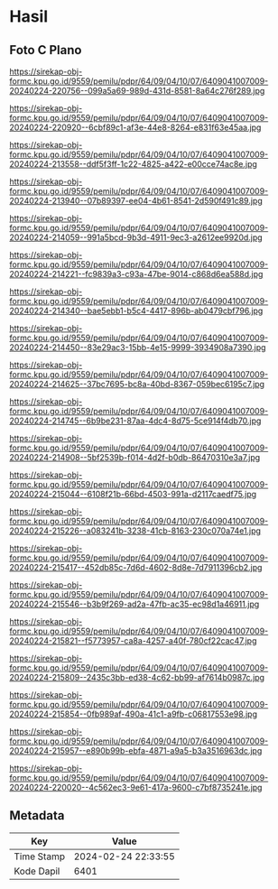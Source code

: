 # Hasil

## Foto C Plano

https://sirekap-obj-formc.kpu.go.id/9559/pemilu/pdpr/64/09/04/10/07/6409041007009-20240224-220756--099a5a69-989d-431d-8581-8a64c276f289.jpg

https://sirekap-obj-formc.kpu.go.id/9559/pemilu/pdpr/64/09/04/10/07/6409041007009-20240224-220920--6cbf89c1-af3e-44e8-8264-e831f63e45aa.jpg

https://sirekap-obj-formc.kpu.go.id/9559/pemilu/pdpr/64/09/04/10/07/6409041007009-20240224-213558--ddf5f3ff-1c22-4825-a422-e00cce74ac8e.jpg

https://sirekap-obj-formc.kpu.go.id/9559/pemilu/pdpr/64/09/04/10/07/6409041007009-20240224-213940--07b89397-ee04-4b61-8541-2d590f491c89.jpg

https://sirekap-obj-formc.kpu.go.id/9559/pemilu/pdpr/64/09/04/10/07/6409041007009-20240224-214059--991a5bcd-9b3d-4911-9ec3-a2612ee9920d.jpg

https://sirekap-obj-formc.kpu.go.id/9559/pemilu/pdpr/64/09/04/10/07/6409041007009-20240224-214221--fc9839a3-c93a-47be-9014-c868d6ea588d.jpg

https://sirekap-obj-formc.kpu.go.id/9559/pemilu/pdpr/64/09/04/10/07/6409041007009-20240224-214340--bae5ebb1-b5c4-4417-896b-ab0479cbf796.jpg

https://sirekap-obj-formc.kpu.go.id/9559/pemilu/pdpr/64/09/04/10/07/6409041007009-20240224-214450--83e29ac3-15bb-4e15-9999-3934908a7390.jpg

https://sirekap-obj-formc.kpu.go.id/9559/pemilu/pdpr/64/09/04/10/07/6409041007009-20240224-214625--37bc7695-bc8a-40bd-8367-059bec6195c7.jpg

https://sirekap-obj-formc.kpu.go.id/9559/pemilu/pdpr/64/09/04/10/07/6409041007009-20240224-214745--6b9be231-87aa-4dc4-8d75-5ce914f4db70.jpg

https://sirekap-obj-formc.kpu.go.id/9559/pemilu/pdpr/64/09/04/10/07/6409041007009-20240224-214908--5bf2539b-f014-4d2f-b0db-86470310e3a7.jpg

https://sirekap-obj-formc.kpu.go.id/9559/pemilu/pdpr/64/09/04/10/07/6409041007009-20240224-215044--6108f21b-66bd-4503-991a-d2117caedf75.jpg

https://sirekap-obj-formc.kpu.go.id/9559/pemilu/pdpr/64/09/04/10/07/6409041007009-20240224-215226--a083241b-3238-41cb-8163-230c070a74e1.jpg

https://sirekap-obj-formc.kpu.go.id/9559/pemilu/pdpr/64/09/04/10/07/6409041007009-20240224-215417--452db85c-7d6d-4602-8d8e-7d7911396cb2.jpg

https://sirekap-obj-formc.kpu.go.id/9559/pemilu/pdpr/64/09/04/10/07/6409041007009-20240224-215546--b3b9f269-ad2a-47fb-ac35-ec98d1a46911.jpg

https://sirekap-obj-formc.kpu.go.id/9559/pemilu/pdpr/64/09/04/10/07/6409041007009-20240224-215821--f5773957-ca8a-4257-a40f-780cf22cac47.jpg

https://sirekap-obj-formc.kpu.go.id/9559/pemilu/pdpr/64/09/04/10/07/6409041007009-20240224-215809--2435c3bb-ed38-4c62-bb99-af7614b0987c.jpg

https://sirekap-obj-formc.kpu.go.id/9559/pemilu/pdpr/64/09/04/10/07/6409041007009-20240224-215854--0fb989af-490a-41c1-a9fb-c06817553e98.jpg

https://sirekap-obj-formc.kpu.go.id/9559/pemilu/pdpr/64/09/04/10/07/6409041007009-20240224-215957--e890b99b-ebfa-4871-a9a5-b3a3516963dc.jpg

https://sirekap-obj-formc.kpu.go.id/9559/pemilu/pdpr/64/09/04/10/07/6409041007009-20240224-220020--4c562ec3-9e61-417a-9600-c7bf8735241e.jpg


## Metadata

| Key        | Value               |
| ---------- | ------------------- |
| Time Stamp | 2024-02-24 22:33:55 |
| Kode Dapil | 6401                |



